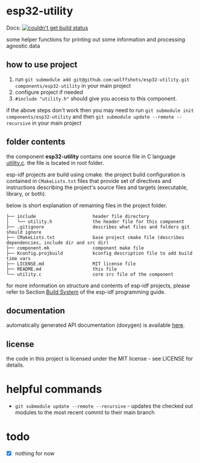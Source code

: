 # esp32-utility
Docs: [![couldn't get build status](https://api.travis-ci.com/wolffshots/esp32-utility.svg?branch=main "Current doc build status")](https://davidantliff.github.io/esp32-utility/index.html)

some helper functions for printing out some information and processing agnostic data

## how to use project

1. run ```git submodule add git@github.com:wolffshots/esp32-utility.git components/esp32-utility``` in your main project
2. configure project if needed
3. ```#include "utility.h"``` should give you access to this component.

if the above steps don't work then you may need to run ```git submodule init components/esp32-utility``` 
and then ```git submodule update --remote --recursive``` in your main project

## folder contents

the component **esp32-utility** contains one source file in C language [utility.c](utility.c). the file is located in root folder.

esp-idf projects are build using cmake. the project build configuration is contained in `CMakeLists.txt` files that provide set of directives and instructions describing the project's source files and targets (executable, library, or both). 

below is short explanation of remaining files in the project folder.

```
├── include                     header file directory
│   └── utility.h               the header file for this component
├── .gitignore                  describes what files and folders git should ignore
├── CMakeLists.txt              base project cmake file (describes dependencies, include dir and src dir)
├── component.mk                component make file
├── Kconfig.projbuild           kconfig description file to add build time vars
├── LICENSE.md                  MIT license file
├── README.md                   this file
└── utility.c                   core src file of the component
```

for more information on structure and contents of esp-idf projects, please refer to Section [Build System](https://docs.espressif.com/projects/esp-idf/en/latest/esp32/api-guides/build-system.html) of the esp-idf programming guide.

## documentation

automatically generated API documentation (doxygen) is available [here](https://wolffshots.github.io/esp32-utility/index.html).

## license

the code in this project is licensed under the MIT license - see LICENSE for details.

# helpful commands
- ```git submodule update --remote --recursive``` - updates the checked out modules to the most recent commit to their main branch

# todo
 
 - [x] nothing for now
